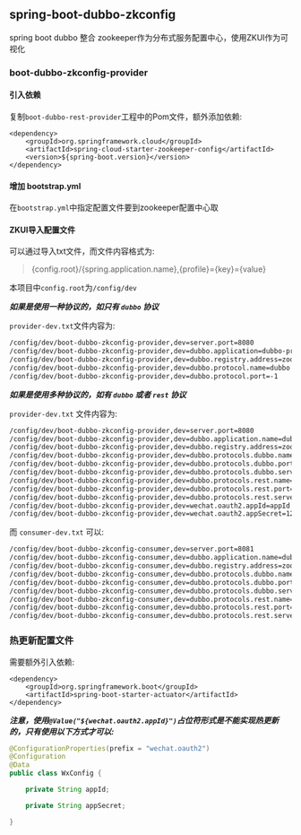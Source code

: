 

## spring-boot-dubbo-zkconfig

spring boot dubbo 整合 zookeeper作为分布式服务配置中心，使用ZKUI作为可视化


### boot-dubbo-zkconfig-provider


#### 引入依赖

复制`boot-dubbo-rest-provider`工程中的Pom文件，额外添加依赖:  

```pom
<dependency>
    <groupId>org.springframework.cloud</groupId>
    <artifactId>spring-cloud-starter-zookeeper-config</artifactId>
    <version>${spring-boot.version}</version>
</dependency>

```

#### 增加 bootstrap.yml

在`bootstrap.yml`中指定配置文件要到zookeeper配置中心取


#### ZKUI导入配置文件

可以通过导入txt文件，而文件内容格式为:  

> {config.root}/{spring.application.name},{profile}={key}={value}

本项目中`config.root`为`/config/dev`

***如果是使用一种协议的，如只有 `dubbo` 协议***

`provider-dev.txt`文件内容为:  

```txt
/config/dev/boot-dubbo-zkconfig-provider,dev=server.port=8080
/config/dev/boot-dubbo-zkconfig-provider,dev=dubbo.application=dubbo-provider
/config/dev/boot-dubbo-zkconfig-provider,dev=dubbo.registry.address=zookeeper://127.0.0.1:2181
/config/dev/boot-dubbo-zkconfig-provider,dev=dubbo.protocol.name=dubbo
/config/dev/boot-dubbo-zkconfig-provider,dev=dubbo.protocol.port=-1

```

***如果是使用多种协议的，如有 `dubbo` 或者 `rest` 协议***

`provider-dev.txt` 文件内容为:  

```txt
/config/dev/boot-dubbo-zkconfig-provider,dev=server.port=8080
/config/dev/boot-dubbo-zkconfig-provider,dev=dubbo.application.name=dubbo-provider
/config/dev/boot-dubbo-zkconfig-provider,dev=dubbo.registry.address=zookeeper://127.0.0.1:2181
/config/dev/boot-dubbo-zkconfig-provider,dev=dubbo.protocols.dubbo.name=dubbo
/config/dev/boot-dubbo-zkconfig-provider,dev=dubbo.protocols.dubbo.port=-1
/config/dev/boot-dubbo-zkconfig-provider,dev=dubbo.protocols.dubbo.server=netty
/config/dev/boot-dubbo-zkconfig-provider,dev=dubbo.protocols.rest.name=rest
/config/dev/boot-dubbo-zkconfig-provider,dev=dubbo.protocols.rest.port=8888
/config/dev/boot-dubbo-zkconfig-provider,dev=dubbo.protocols.rest.server=netty
/config/dev/boot-dubbo-zkconfig-provider,dev=wechat.oauth2.appId=appId
/config/dev/boot-dubbo-zkconfig-provider,dev=wechat.oauth2.appSecret=1234
```


而 `consumer-dev.txt` 可以:  

```txt
/config/dev/boot-dubbo-zkconfig-consumer,dev=server.port=8081
/config/dev/boot-dubbo-zkconfig-consumer,dev=dubbo.application.name=dubbo-consumer
/config/dev/boot-dubbo-zkconfig-consumer,dev=dubbo.registry.address=zookeeper://127.0.0.1:2181
/config/dev/boot-dubbo-zkconfig-consumer,dev=dubbo.protocols.dubbo.name=dubbo
/config/dev/boot-dubbo-zkconfig-consumer,dev=dubbo.protocols.dubbo.port=-1
/config/dev/boot-dubbo-zkconfig-consumer,dev=dubbo.protocols.dubbo.server=netty
/config/dev/boot-dubbo-zkconfig-consumer,dev=dubbo.protocols.rest.name=rest
/config/dev/boot-dubbo-zkconfig-consumer,dev=dubbo.protocols.rest.port=8889
/config/dev/boot-dubbo-zkconfig-consumer,dev=dubbo.protocols.rest.server=netty
```



### 热更新配置文件


需要额外引入依赖:  

```pom
<dependency>
    <groupId>org.springframework.boot</groupId>
    <artifactId>spring-boot-starter-actuator</artifactId>
</dependency>
```



***注意，使用`@Value("${wechat.oauth2.appId}")`占位符形式是不能实现热更新的，只有使用以下方式才可以:***  

```java
@ConfigurationProperties(prefix = "wechat.oauth2")
@Configuration
@Data
public class WxConfig {

    private String appId;

    private String appSecret;

}
```
















